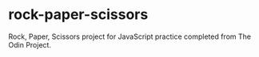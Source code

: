 # rock-paper-scissors

Rock, Paper, Scissors project for JavaScript practice completed from The Odin Project. 
